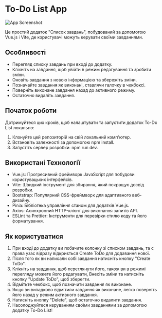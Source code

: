 # To-Do List App

![App Screenshot](screenshot.png) <!-- Замініть на реальний знімок екрану вашого додатку -->

Це простий додаток "Список завдань", побудований за допомогою Vue.js і Vite, де користувачі можуть керувати своїми завданнями.

## Особливості

- Перегляд списку завдань при вході до додатку.
- Клікніть на завдання, щоб увійти в режим редагування та зробити зміни.
- Оновіть завдання з новою інформацією та збережіть зміни.
- Позначайте завдання як виконані, ставлячи галочку в чекбоксі.
- Поверніть виконане завдання назад до активного режиму.
- Остаточно видаліть завдання.

## Початок роботи

Дотримуйтеся цих кроків, щоб налаштувати та запустити додаток To-Do List локально:

1. Клонуйте цей репозиторій на свій локальний комп'ютер.
2. Встановіть залежності за допомогою npm install.
3. Запустіть сервер розробки: npm run dev.

## Використані Технології

- Vue.js: Прогресивний фреймворк JavaScript для побудови користувацьких інтерфейсів.
- Vite: Швидкий інструмент для збирання, який покращує досвід розробки.
- Bootstrap: Популярний CSS-фреймворк для адаптивного веб-дизайну.
- Pinia: Бібліотека управління станом для додатків Vue.js.
- Axios: Асинхронний HTTP-клієнт для виконання запитів API.
- ESLint та Prettier: Інструменти для перевірки стилю коду та його форматування.

## Як користуватися

1. При вході до додатку ви побачите колонку зі списком завдань, та с права узас відразу відкриється Create ToDo для додавання нової.
2. Після того як ви написали собі завдання натисніть кнопку "Create ToDo".
3. Клікніть на завдання, щоб переглянути його, також ви в режимі перегляду можете його редагувати, Внесіть зміни та натисніть кнопку "Update ToDo", щоб зберегти.
4. Відмітьте чекбокс, щоб позначити завдання як виконане.
5. Якщо ви випадково відмітили завдання як виконане, легко поверніть його назад у режим активного завдання.
6. Натисніть кнопку "Delete", щоб остаточно видалити завдання.
7. Насолоджуйтеся керуванням своїми завданнями за допомогою додатку To-Do List!

